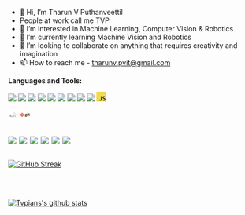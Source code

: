 - 👋 Hi, I’m Tharun V Puthanveettil
- People at work call me TVP
- 👀 I’m interested in Machine Learning, Computer Vision & Robotics
- 🌱 I’m currently learning Machine Vision and Robotics
- 💞️ I’m looking to collaborate on anything that requires creativity and imagination
- 📫 How to reach me - tharunv.pvit@gmail.com

**Languages and Tools:**  

<code><img height="20" src="https://img.shields.io/badge/Python-3776AB?style=for-the-badge&logo=python&logoColor=white"></code>
<code><img height="20" src="https://img.shields.io/badge/C-00599C?style=for-the-badge&logo=c&logoColor=white"></code>
<code><img height="20" src="https://img.shields.io/badge/C%2B%2B-00599C?style=for-the-badge&logo=c%2B%2B&logoColor=white"></code>
<code><img height="20" src="https://img.shields.io/badge/TensorFlow-FF6F00?style=for-the-badge&logo=TensorFlow&logoColor=white"></code>
<code><img height="20" src="https://img.shields.io/badge/PyTorch-EE4C2C?style=for-the-badge&logo=PyTorch&logoColor=white"></code>
<code><img height="20" src="https://img.shields.io/badge/Numpy-777BB4?style=for-the-badge&logo=numpy&logoColor=white"></code>
<code><img height="20" src="https://img.shields.io/badge/scikit_learn-F7931E?style=for-the-badge&logo=scikit-learn&logoColor=white"></code> 
<code><img height="20" src="https://img.shields.io/badge/OpenCV-27338e?style=for-the-badge&logo=OpenCV&logoColor=white"></code>
<code><img height="20" src="https://img.shields.io/badge/ROS-22314E?style=for-the-badge&logo=ROS&logoColor=white"></code>
<code><img height="20" src="https://raw.githubusercontent.com/github/explore/80688e429a7d4ef2fca1e82350fe8e3517d3494d/topics/javascript/javascript.png"></code>
<!-- <code><img height="20" src="https://raw.githubusercontent.com/github/explore/80688e429a7d4ef2fca1e82350fe8e3517d3494d/topics/cpp/cpp.png"></code>
<code><img height="20" src="https://raw.githubusercontent.com/github/explore/80688e429a7d4ef2fca1e82350fe8e3517d3494d/topics/python/python.png"></code> -->
<code><img height="20" src="https://raw.githubusercontent.com/github/explore/80688e429a7d4ef2fca1e82350fe8e3517d3494d/topics/mysql/mysql.png"></code>
<code><img height="20" src="https://raw.githubusercontent.com/github/explore/80688e429a7d4ef2fca1e82350fe8e3517d3494d/topics/git/git.png"></code>
<!-- <code><img height="20" src="https://raw.githubusercontent.com/github/explore/80688e429a7d4ef2fca1e82350fe8e3517d3494d/topics/tensorflow/tensorflow.png"></code>
<code><img height="20" src="https://raw.githubusercontent.com/github/explore/80688e429a7d4ef2fca1e82350fe8e3517d3494d/topics/pytorch/pytorch.png"></code>
<code><img height="20" src="https://raw.githubusercontent.com/github/explore/80688e429a7d4ef2fca1e82350fe8e3517d3494d/topics/opencv/opencv.png"></code> -->





<br>

<a href="https://twitter.com/TVPisonLINE">
  <img align="left" width="22px" src="https://cdn.jsdelivr.net/npm/simple-icons@v3/icons/twitter.svg" />
</a>
<a href="https://www.linkedin.com/in/tvpian/">
  <img align="left" width="22px" src="https://cdn.jsdelivr.net/npm/simple-icons@v3/icons/linkedin.svg" />
</a>
<a href="https://github.com/tvpian">
  <img align="left" width="22px" src="https://cdn.jsdelivr.net/npm/simple-icons@v3/icons/github.svg" />
</a>
<a href="https://www.instagram.com/tharun_vp/">
  <img align="left" width="22px" src="https://cdn.jsdelivr.net/npm/simple-icons@v3/icons/instagram.svg" />
</a>
<a href="https://www.facebook.com/tharun.vp1/">
  <img align="left" width="22px" src="https://cdn.jsdelivr.net/npm/simple-icons@v3/icons/facebook.svg" />
</a>
<a href="https://tvpian.github.io/">
  <img align="left" width="22px" src="https://cdn-icons-png.flaticon.com/512/1006/1006771.png" />
</a>

</br>


<br>

[![GitHub Streak](http://github-readme-streak-stats.herokuapp.com?user=tvpian)](https://git.io/streak-stats)

</br>

<br>

[![Tvpians's github stats](https://github-readme-stats.vercel.app/api?username=tvpian&show_icons=true&theme=radical)](https://github.com/anuraghazra/github-readme-stats) 

</br>


<!---
tvpian/tvpian is a ✨ special ✨ repository because its `README.md` (this file) appears on your GitHub profile.
You can click the Preview link to take a look at your changes.
--->

